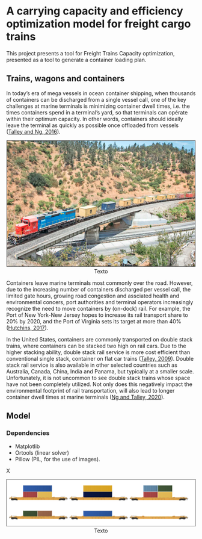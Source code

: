 # A carrying capacity and efficiency optimization model for freight cargo trains

This project presents a tool for Freight Trains Capacity optimization, presented as a tool to generate a container loading plan.

## Trains, wagons and containers

In today’s era of mega vessels in ocean container shipping, when thousands of containers can be discharged from a single vessel call, one of the key challenges at marine terminals is minimizing container dwell times, i.e. the times containers spend in a terminal’s yard, so that terminals can opérate within their optimum capacity. In other words, containers should ideally leave the terminal as quickly as possible once offloaded from vessels ([Talley and Ng, 2016](https://www.sciencedirect.com/science/article/abs/pii/S1366554515002276)).

<p align="center">
  <img width="700" src="https://github.com/marceloigallegos/Opt_CapacityFreightTrains/blob/main/mdImages/Figura1.png" alt="Texto 1">
  Texto
</p>

Containers leave marine terminals most commonly over the road. However, due to the increasing number of containers discharged per vessel call, the limited gate hours, growing road congestion and assciated health and environmental concers, port authorities and terminal operators increasingly recognize the need to move containers by (on-dock) rail. For example, the Port of New York-New Jersey hopes to increase its rail transport share to 20% by 2020, and the Port of Virginia sets its target at more than 40% ([Hutchins, 2017](https://www.joc.com/rail-intermodal/intermodal-shipping/charleston-virginia-ports-deepen-intermodal-rail-reach_20170710.html)).

In the United States, containers are commonly transported on double stack trains, where containers can be stacked two high on rail cars. Due to the higher stacking ability, double stack rail service is more cost efficient than conventional single stack, container on flat car trains ([Talley, 2009](https://www.routledge.com/Port-Economics/Talley/p/book/9781138952195)). Double stack rail service is also available in other selected countries such as Australia, Canada, China, India and Panama, but typically at a smaller scale. Unfortunately, it is not uncommon to see double stack trains whose space have not been completely utilized. Not only does this negatively impact the environmental footprint of rail transportation, will also lead to longer container dwell times at marine terminals ([Ng and Talley, 2020](https://www.sciencedirect.com/science/article/abs/pii/S0968090X20301479)).

## Model

### Dependencies
- Matplotlib
- Ortools (linear solver)
- Pillow (PIL, for the use of images).

X

<p align="center">
  <img width="700" src="https://github.com/marceloigallegos/Opt_CapacityFreightTrains/blob/main/mdImages/Figura2.png" alt="Texto 2">
  Texto
</p>
